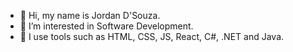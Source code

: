 - 👋 Hi, my name is Jordan D'Souza.
- 👀 I’m interested in Software Development.
- 🔨 I use tools such as HTML, CSS, JS, React, C#, .NET and Java.
